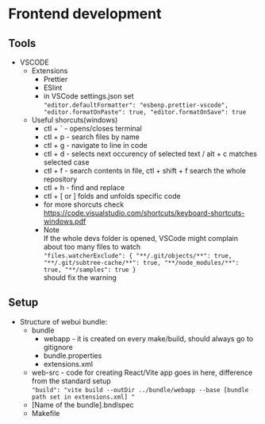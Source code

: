 # Frontend development

## Tools 
  - VSCODE
     - Extensions
        - Prettier
        - ESlint
        - in VSCode settings.json set  
        `"editor.defaultFormatter": "esbenp.prettier-vscode",
         "editor.formatOnPaste": true,
         "editor.formatOnSave": true
        `
    - Useful shorcuts(windows)
      - ctl + ` - opens/closes terminal
      - ctl + p - search files by name
      - ctl + g - navigate to line in code
      - ctl + d - selects next occurency of selected text / alt + c matches selected case
      - ctl + f - search contents in file, ctl + shift + f search the whole repository
      - ctl + h - find and replace
      - ctl + [ or ] folds and unfolds specific code
      - for more shorcuts check https://code.visualstudio.com/shortcuts/keyboard-shortcuts-windows.pdf
      - Note  
      If the whole devs folder is opened, VSCode might complain about too many files to watch  
      ` "files.watcherExclude": {
         "**/.git/objects/**": true,
         "**/.git/subtree-cache/**": true,
         "**/node_modules/**": true,
        "**/samples": true
        }
       `  
      should fix the warning
## Setup
 - Structure of webui bundle:
   - bundle
      - webapp - it is created on every make/build, should always go to gitignore
      - bundle.properties
      - extensions.xml
   - web-src - code for creating React/Vite app goes in here, difference from the standard setup  
     `
      "build": "vite build --outDir ../bundle/webapp --base [bundle path set in extensions.xml] "
      `
   - [Name of the bundle].bndlspec
   - Makefile
